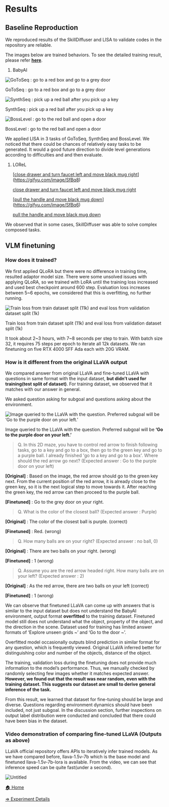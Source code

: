 # Results

## Baseline Reproduction

  We reproduced results of the SkillDiffuser and LISA to validate codes in the repository are reliable.

The images below are trained behaviors. To see the detailed training result, please refer **[here](Experiment%20Details%202269cadb9f9242f89587e6f0db09b775.md)**. 

1. BabyAI

![GoToSeq : go to a red box and go to a grey door](Results%20eb542b8b5ec840bb872b245719228ef3/0_5.gif)

GoToSeq : go to a red box and go to a grey door

![SynthSeq : pick up a red ball after you pick up a key](Results%20eb542b8b5ec840bb872b245719228ef3/bosslevel1.gif)

SynthSeq : pick up a red ball after you pick up a key

![BossLevel : go to the red ball and open a door](Results%20eb542b8b5ec840bb872b245719228ef3/synthseq1.gif)

BossLevel : go to the red ball and open a door

  We applied LISA in 3 tasks of GoToSeq, SynthSeq and BossLevel. We noticed that there could be chances of relatively easy tasks to be generated. It would a good future direction to divide level generations according to difficulties and and then evaluate. 

1. LOReL 
    
    [[close drawer and turn faucet left and move black mug right](https://gifyu.com/image/SfBq8)](https://gifyu.com/image/SfBq8)
    
    [close drawer and turn faucet left and move black mug right](https://gifyu.com/image/SfBq8)
    
    [[pull the handle and move black mug down](https://gifyu.com/image/SfBq6)](https://gifyu.com/image/SfBq6)
    
    [pull the handle and move black mug down](https://gifyu.com/image/SfBq6)
    

  We observed that in some cases, SkillDiffuser was able to solve complex composed tasks.  

## VLM finetuning

### How does it trained?

  We first applied QLoRA but there were no difference in training time, resulted adaptor model size. There were some unsolved issues with applying QLoRA, so we trained with LoRA until the training loss increased and used best checkpoint around 600 step. Evaluation loss increases between 5~6 epochs, we considered that this is overfitting, no further running.  

![Train loss from train dataset split (11k) and eval loss from validation dataset split (1k)](Results%20eb542b8b5ec840bb872b245719228ef3/Untitled.png)

Train loss from train dataset split (11k) and eval loss from validation dataset split (1k)

It took about 2~3 hours, with 7~8 seconds per step to train. With batch size 32, it requires 75 steps per epoch to iterate all 12k datasets. We ran finetuning on five RTX 4000 SFF Ada each with 20G VRAM. 

### How is it different from the original LLaVA output

  We compared answer from original LLaVA and fine-tuned LLaVA with questions in same format with the input dataset, **but didn’t used for training(test split of dataset)**. For training dataset, we observed that it matches with our answer in general.

We asked question asking for subgoal and questions asking about the environment. 

![Image queried to the LLaVA with the question. Preferred subgoal will be **‘Go to the purple door on your left.’**](Results%20eb542b8b5ec840bb872b245719228ef3/42378712-67c9-4099-81c5-eb61a3c49580.jpg)

Image queried to the LLaVA with the question. Preferred subgoal will be **‘Go to the purple door on your left.’**

> Q. In this 2D maze, you have to control red arrow to finish following tasks, go to a key and go to a box, then go to the green key and go to a purple ball. I already finished 'go to a key and go to a box'. Where should the red arrow go next? 
(Expected answer : Go to the purple door on your left)
> 

**[Original]** : Based on the image, the red arrow should go to the green key next. From the current position of the red arrow, it is already close to the green key, so it is the next logical step to move towards it. After reaching the green key, the red arrow can then proceed to the purple ball.

**[Finetuned]** : Go to the grey door on your right. 

> Q. What is the color of the closest ball? (Expected answer : Purple)
> 

**[Original]** : The color of the closest ball is purple. (correct)

**[Finetuned]** : Red. (wrong)

> Q. How many balls are on your right? (Expected answer : no ball, 0)
> 

**[Original]** : There are two balls on your right. (wrong)

**[Finetuned]** : 1 (wrong)

> Q. Assume you are the red arrow headed right. How many balls are on your left? 
(Expected answer : 2)
> 

**[Original]** : As the red arrow, there are two balls on your left (correct)

**[Finetuned]** : 1 (wrong) 

  We can observe that finetuned LLaVA can come up with answers that is similar to the input dataset but does not understand the BabyAI environment, output format **overfitted** to the training dataset. Finetuned model still does not understand what the object, property of the object, and the direction in the scene. Dataset used for training has limited answer formats of ‘Explore unseen grids ~’ and  ‘Go to the door ~’. 

  Overfitted model occasionally outputs blind prediction in similar format for any question, which is frequently viewed. Original LLaVA inferred better for distinguishing color and number of the objects, distance of the object. 

  The training, validation loss during the finetuning does not provide much information to the model’s performance. Thus, we manually checked by randomly selecting few images whether it matches expected answer. **However, we found out that the result was near random, even with the training dataset. This suggests our dataset are small to derive general inference of the task.**

  From this result, we learned that dataset for fine-tuning should be large and diverse. Questions regarding environment dynamics should have been included, not just subgoal. In the discussion section, further inspections on output label distribution were conducted and concluded that there could have been bias in the dataset.

### Video demonstration of comparing fine-tuned LLaVA (Outputs as above)

  LLaVA official repository offers APIs to iteratively infer trained models. As we have compared before, llava-1.5v-7b which is the base model and finetuned llava-1.5v-7b-lora is available. From the video, we can see that inference speed can be quite fast(under a second).

![Untitled](Results%20eb542b8b5ec840bb872b245719228ef3/Untitled%201.png)

[](https://drive.google.com/file/d/1cuNAy99hKqfvm6VvwVpauPf4EqBDYsGC/view?usp=sharing)

[🏠 Home](../Subgoal%20generation%20with%20Vision%20Language%20Models%20for%2071dadafcdb46425d9f40acbb7b606c42.md)

[⇒ Experiment Details](Experiment%20Details%202269cadb9f9242f89587e6f0db09b775.md)